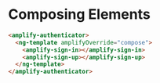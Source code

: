 # Composing Elements

```html
<amplify-authenticator>
  <ng-template amplifyOverride="compose">
    <amplify-sign-in></amplify-sign-in>
    <amplify-sign-up></amplify-sign-up>
  </ng-template>
</amplify-authenticator>
```
